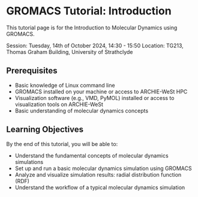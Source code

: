# GROMACS Tutorial: Introduction
This tutorial page is for the Introduction to Molecular Dynamics using GROMACS.

Session: Tuesday, 14th of October 2024, 14:30 - 15:50
Location: TG213, Thomas Graham Building, University of Strathclyde

## Prerequisites
- Basic knowledge of Linux command line
- GROMACS installed on your machine or access to ARCHIE-WeSt HPC
- Visualization software (e.g., VMD, PyMOL) installed or access to visualization tools on ARCHIE-WeSt
- Basic understanding of molecular dynamics concepts

## Learning Objectives
By the end of this tutorial, you will be able to:
- Understand the fundamental concepts of molecular dynamics simulations
- Set up and run a basic molecular dynamics simulation using GROMACS
- Analyze and visualize simulation results: radial distribution function (RDF)
- Understand the workflow of a typical molecular dynamics simulation